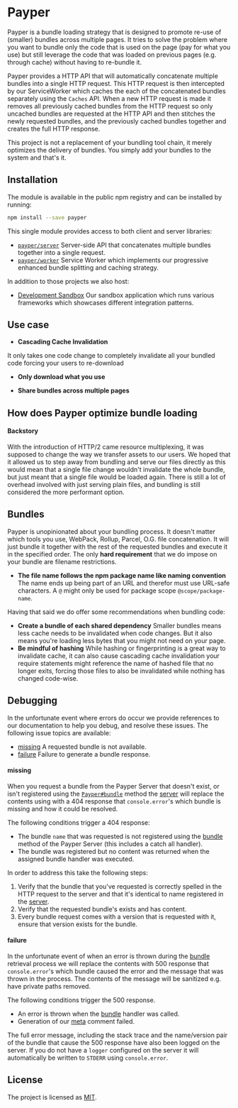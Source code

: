 # Payper

Payper is a bundle loading strategy that is designed to promote re-use of
(smaller) bundles across multiple pages. It tries to solve the problem where you
want to bundle only the code that is used on the page (pay for what you use) but
still leverage the code that was loaded on previous pages (e.g. through cache)
without having to re-bundle it.

Payper provides a HTTP API that will automatically concatenate multiple bundles
into a single HTTP request. This HTTP request is then intercepted by our
ServiceWorker which caches the each of the concatenated bundles separately using
the `Caches` API. When a new HTTP request is made it removes all previously
cached bundles from the HTTP request so only uncached bundles are requested at
the HTTP API and then stitches the newly requested bundles, and the previously
cached bundles together and creates the full HTTP response.

This project is not a replacement of your bundling tool chain, it merely
optimizes the delivery of bundles. You simply add your bundles to the system and
that's it.

## Installation

The module is available in the public npm registry and can be installed by
running:

```sh
npm install --save payper
```

This single module provides access to both client and server libraries:

- [`payper/server`][server] Server-side API that concatenates multiple
  bundles together into a single request.
- [`payper/worker`][worker] Service Worker which implements our
  progressive enhanced bundle splitting and caching strategy.

In addition to those projects we also host:

- [Development Sandbox][sandbox] Our sandbox application which runs
  various frameworks which showcases different integration patterns.

## Use case

- **Cascading Cache Invalidation**

It only takes one code change to completely invalidate all your bundled code
forcing your users to re-download

- **Only download what you use**

- **Share bundles across multiple pages**

## How does Payper optimize bundle loading

#### Backstory
With the introduction of HTTP/2 came resource multiplexing, it was supposed to
change the way we transfer assets to our users. We hoped that it allowed us to
step away from bundling and serve our files directly as this would mean that
a single file change wouldn't invalidate the whole bundle, but just meant that
a single file would be loaded again. There is still a lot of overhead involved
with just serving plain files, and bundling is still considered the more
performant option.

## Bundles

Payper is unopinionated about your bundling process. It doesn't matter which
tools you use, WebPack, Rollup, Parcel, O.G. file concatenation. It will just
bundle it together with the rest of the requested bundles and execute it in the
specified order. The only **hard requirement** that we do impose on your bundle
are filename restrictions.

- **The file name follows the npm package name like naming convention** The name
  ends up being part of an URL and therefor must use URL-safe characters. A `@`
  might only be used for package scope `@scope/package-name`.

Having that said we do offer some recommendations when bundling code:

- **Create a bundle of each shared dependency** Smaller bundles means less cache
  needs to be invalidated when code changes. But it also means you're loading
  less bytes that you might not need on your page.
- **Be mindful of hashing** While hashing or fingerprinting is a great way to
  invalidate cache, it can also cause cascading cache invalidation your require
  statements might reference the name of hashed file that no longer exits,
  forcing those files to also be invalidated while nothing has changed code-wise.

## Debugging

In the unfortunate event where errors do occur we provide references to our
documentation to help you debug, and resolve these issues. The following issue
topics are available:

- [missing](#missing) A requested bundle is not available.
- [failure](#failure) Failure to generate a bundle response.

#### missing

When you request a bundle from the Payper Server that doesn't exist, or isn't
registered using the [`Payper#bundle`][bundle] method the [server] will replace
the contents using with a 404 response that `console.error`'s which bundle is
missing and how it could be resolved.

The following conditions trigger a 404 response:

- The bundle `name` that was requested is not registered using the [bundle] method
  of the Payper Server (this includes a catch all handler).
- The bundle was registered but no content was returned when the assigned bundle
  handler was executed.

In order to address this take the following steps:

1. Verify that the bundle that you've requested is correctly spelled in the HTTP
   request to the server and that it's identical to name registered in the
   [server].
2. Verify that the requested bundle's exists and has content.
3. Every bundle request comes with a version that is requested with it, ensure
   that version exists for the bundle.

#### failure

In the unfortunate event of when an error is thrown during the [bundle] retrieval
process we will replace the contents with 500 response that `console.error`'s
which bundle caused the error and the message that was thrown in the process.
The contents of the message will be sanitized e.g. have private paths removed.

The following conditions trigger the 500 response.

- An error is thrown when the [bundle] handler was called.
- Generation of our [meta] comment failed.

The full error message, including the stack trace and the name/version pair of
the bundle that cause the 500 response have also been logged on the server. If
you do not have a `logger` configured on the server it will automatically be
written to `STDERR` using `console.error`.

## License

The project is licensed as [MIT](./LICENSE).

[server]: ./server/
[worker]: ./worker
[sandbox]: ./sandbox
[bundle]: ./server#adding-bundles-to-the-system
[based-on]: https://github.com/3rd-Eden/Spry-Configurator
[meta]: #meta-data
